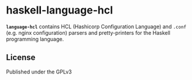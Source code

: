 # haskell-language-hcl
**`language-hcl`** contains HCL (Hashicorp Configuration Language) and `.conf`
(e.g. nginx configuration) parsers and pretty-printers for the Haskell
programming language.

## License
Published under the GPLv3

